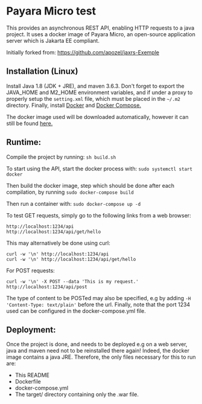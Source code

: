 # Payara Micro test

This provides an asynchronous REST API, enabling HTTP requests to a java project. It uses a docker image of Payara Micro, an open-source application server which is Jakarta EE compliant.

Initially forked from: <https://github.com/apozel/jaxrs-Exemple>


## Installation (Linux)

Install Java 1.8 (JDK + JRE), and maven 3.6.3. Don't forget to export the JAVA_HOME and M2_HOME environment variables, and if under a proxy to properly setup the ``` setting.xml ``` file, which must be placed in the ```~/.m2``` directory. Finally, install [Docker](https://docs.docker.com/engine/install) and [Docker Compose.](https://docs.docker.com/compose/install)

The docker image used will be downloaded automatically, however it can still be found [here.](https://hub.docker.com/r/payara/micro)


## Runtime:

Compile the project by running: ``` sh build.sh ```

To start using the API, start the docker process with: ``` sudo systemctl start docker ```

Then build the docker image, step which should be done after each compilation, by running ``` sudo docker-compose build ```

Then run a container with: ``` sudo docker-compose up -d ```

To test GET requests, simply go to the following links from a web browser:

```
http://localhost:1234/api
http://localhost:1234/api/get/hello
```

This may alternatively be done using curl:

```
curl -w '\n' http://localhost:1234/api
curl -w '\n' http://localhost:1234/api/get/hello
```

For POST requests:

```
curl -w '\n' -X POST --data 'This is my request.' http://localhost:1234/api/post
```

The type of content to be POSTed may also be specified, e.g by adding ``` -H 'Content-Type: text/plain' ``` before the url. Finally, note that the port 1234 used can be configured in the docker-compose.yml file.


## Deployment:

Once the project is done, and needs to be deployed e.g on a web server, java and maven need not to be reinstalled there again! Indeed, the docker image contains a java JRE. Therefore, the only files necessary for this to run are:

- This README
- Dockerfile
- docker-compose.yml
- The target/ directory containing only the .war file.
